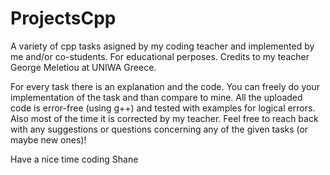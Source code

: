 # ProjectsCpp
A variety of cpp tasks asigned by my coding teacher and implemented by me and/or co-students. 
For educational perposes. 
Credits to my teacher George Meletiou at UNIWA Greece.

For every task there is an explanation and the code.
You can freely do your implementation of the task and than compare to mine.
All the uploaded code is error-free (using g++) and tested with examples for logical errors. Also most of the time it is corrected by my teacher.
Feel free to reach back with any suggestions or questions concerning any of the given tasks (or maybe new ones)!

Have a nice time coding
Shane
